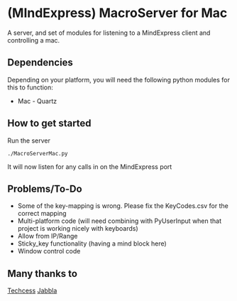 (MIndExpress) MacroServer for Mac
===========

A server, and set of modules for listening to a MindExpress client and controlling a mac.


Dependencies
------------

Depending on your platform, you will need the following python modules for this to function:

  * Mac - Quartz

How to get started
------------------

Run the server

    ./MacroServerMac.py

It will now listen for any calls in on the MindExpress port

Problems/To-Do
------------------

* Some of the key-mapping is wrong. Please fix the KeyCodes.csv for the correct mapping
* Multi-platform code (will need combining with PyUserInput when that project is working nicely with keyboards)
* Allow from IP/Range
* Sticky_key functionality (having a mind block here)
* Window control code

Many thanks to
--------------

[Techcess](http://techcess.co.uk)
[Jabbla](http://www.jabbla.com)
